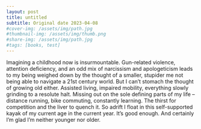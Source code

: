 ```yaml
---
layout: post
title: untitled
subtitle: Original date 2023-04-08
#cover-img: /assets/img/path.jpg
#thumbnail-img: /assets/img/thumb.png
#share-img: /assets/img/path.jpg
#tags: [books, test]
---
```


Imagining a childhood now is insurmountable. Gun-related violence, attention deficiency, and an odd mix of narcissism and apologeticism leads to my being weighed down by the thought of a smaller, stupider me not being able to navigate a 21st century world.
But I can’t stomach the thought of growing old either. Assisted living, impaired mobility, everything slowly grinding to a resolute halt. Missing out on the sole defining parts of my life – distance running, bike commuting, constantly learning. The thirst for competition and the liver to quench it.
So adrift I float in this self-supported kayak of my current age in the current year. It’s good enough. And certainly I’m glad I’m neither younger nor older.
